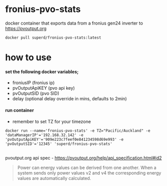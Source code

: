 # fronius-pvo-stats
docker container that exports data from a fronius gen24 inverter to https://pvoutput.org

```
docker pull superd/fronius-pvo-stats:latest
```

# how to use 
#### set the following docker variables; 
* froniusIP (fronius ip) 
* pvOutputApiKEY (pvo api key)
* pvOutputSID (pvo SID)
* delay (optional delay override in mins, defaults to 2min)
#### run container
* remember to set TZ for your timezone
```
docker run --name='fronius-pvo-stats' -e TZ="Pacific/Auckland" -e 'dataManagerIP'='192.168.32.142' -e 'pvOutputApiKEY'='909e223c7feef0e841234598d69e993' -e 'pvOutputSID'='12345' 'superd/fronius-pvo-stats'
```

##
pvoutput.org api spec - https://pvoutput.org/help/api_specification.html#id2
> Power can energy values can be derived from one another. When a system sends only power values v2 and v4 the corresponding energy values are automatically calculated.
